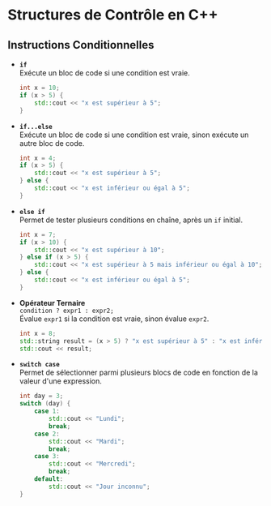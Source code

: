 # Structures de Contrôle en C++

## Instructions Conditionnelles

- **`if`**  
  Exécute un bloc de code si une condition est vraie.
  ```cpp
  int x = 10;
  if (x > 5) {
      std::cout << "x est supérieur à 5";
  }
  ```

- **`if...else`**  
  Exécute un bloc de code si une condition est vraie, sinon exécute un autre bloc de code.
  ```cpp
  int x = 4;
  if (x > 5) {
      std::cout << "x est supérieur à 5";
  } else {
      std::cout << "x est inférieur ou égal à 5";
  }
  ```

- **`else if`**  
  Permet de tester plusieurs conditions en chaîne, après un `if` initial.
  ```cpp
  int x = 7;
  if (x > 10) {
      std::cout << "x est supérieur à 10";
  } else if (x > 5) {
      std::cout << "x est supérieur à 5 mais inférieur ou égal à 10";
  } else {
      std::cout << "x est inférieur ou égal à 5";
  }
  ```

- **Opérateur Ternaire**  
  `condition ? expr1 : expr2;`  
  Évalue `expr1` si la condition est vraie, sinon évalue `expr2`.
  ```cpp
  int x = 8;
  std::string result = (x > 5) ? "x est supérieur à 5" : "x est inférieur ou égal à 5";
  std::cout << result;
  ```

- **`switch case`**  
  Permet de sélectionner parmi plusieurs blocs de code en fonction de la valeur d'une expression.
  ```cpp
  int day = 3;
  switch (day) {
      case 1:
          std::cout << "Lundi";
          break;
      case 2:
          std::cout << "Mardi";
          break;
      case 3:
          std::cout << "Mercredi";
          break;
      default:
          std::cout << "Jour inconnu";
  }
  ```
```
